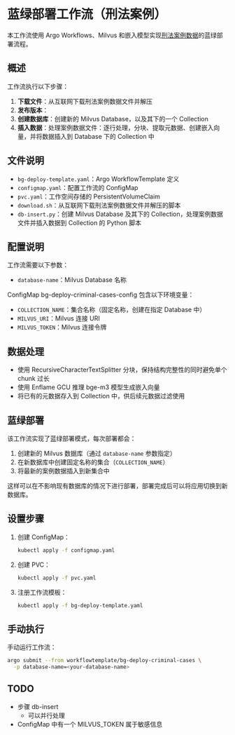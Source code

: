 # 蓝绿部署工作流（刑法案例）

本工作流使用 Argo Workflows、Milvus 和嵌入模型实现[刑法案例数据](https://github.com/china-ai-law-challenge/CAIL2018)的蓝绿部署流程。

## 概述

工作流执行以下步骤：

1. **下载文件**：从互联网下载刑法案例数据文件并解压
2. **发布版本**：
  1. **创建数据库**：创建新的 Milvus Database，以及其下的一个 Collection
  2. **插入数据**：处理案例数据文件：逐行处理，分块、提取元数据、创建嵌入向量，并将数据插入到 Database 下的 Collection 中

## 文件说明

- `bg-deploy-template.yaml`：Argo WorkflowTemplate 定义
- `configmap.yaml`：配置工作流的 ConfigMap
- `pvc.yaml`：工作空间存储的 PersistentVolumeClaim
- `download.sh`：从互联网下载刑法案例数据文件并解压的脚本
- `db-insert.py`：创建 Milvus Database 及其下的 Collection，处理案例数据文件并插入数据到 Collection 的 Python 脚本

## 配置说明

工作流需要以下参数：

- `database-name`：Milvus Database 名称

ConfigMap bg-deploy-criminal-cases-config 包含以下环境变量：

- `COLLECTION_NAME`：集合名称（固定名称，创建在指定 Database 中）
- `MILVUS_URI`：Milvus 连接 URI
- `MILVUS_TOKEN`：Milvus 连接令牌

## 数据处理

- 使用 RecursiveCharacterTextSplitter 分块，保持结构完整性的同时避免单个 chunk 过长
- 使用 Enflame GCU 推理 bge-m3 模型生成嵌入向量
- 将已有的元数据存入到 Collection 中，供后续元数据过滤使用

## 蓝绿部署

该工作流实现了蓝绿部署模式，每次部署都会：

1. 创建新的 Milvus 数据库（通过 `database-name` 参数指定）
2. 在新数据库中创建固定名称的集合（`COLLECTION_NAME`）
3. 将最新的案例数据插入到新集合中

这样可以在不影响现有数据库的情况下进行部署，部署完成后可以将应用切换到新数据库。

## 设置步骤

1. 创建 ConfigMap：
   ```bash
   kubectl apply -f configmap.yaml
   ```

2. 创建 PVC：
   ```bash
   kubectl apply -f pvc.yaml
   ```

3. 注册工作流模板：
   ```bash
   kubectl apply -f bg-deploy-template.yaml
   ```

## 手动执行

手动运行工作流：

```bash
argo submit --from workflowtemplate/bg-deploy-criminal-cases \
  -p database-name=<your-database-name>
```

## TODO

* 步骤 db-insert
  * 可以并行处理
* ConfigMap 中有一个 MILVUS_TOKEN 属于敏感信息
